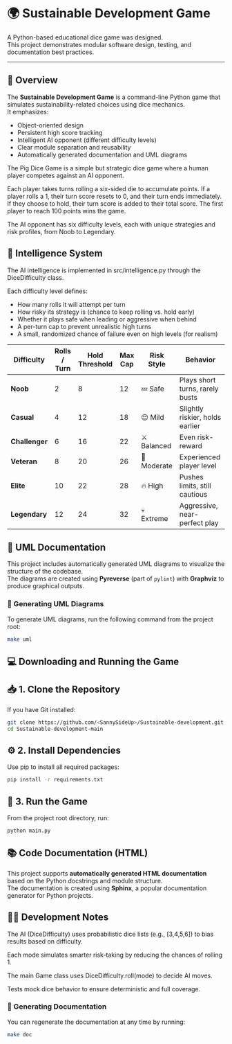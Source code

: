 # 🌍 Sustainable Development Game

A Python-based educational dice game was designed.  
This project demonstrates modular software design, testing, and documentation best practices.

---

## 🧠 Overview

The **Sustainable Development Game** is a command-line Python game that simulates sustainability-related choices using dice mechanics.  
It emphasizes:
- Object-oriented design
- Persistent high score tracking
- Intelligent AI opponent (different difficulty levels)
- Clear module separation and reusability
- Automatically generated documentation and UML diagrams

The Pig Dice Game is a simple but strategic dice game where a human player competes against an AI opponent.

Each player takes turns rolling a six-sided die to accumulate points.
If a player rolls a 1, their turn score resets to 0, and their turn ends immediately.
If they choose to hold, their turn score is added to their total score.
The first player to reach 100 points wins the game.

The AI opponent has six difficulty levels, each with unique strategies and risk profiles, from Noob to Legendary.


## 🧠 Intelligence System

The AI intelligence is implemented in src/intelligence.py
 through the DiceDifficulty class.

Each difficulty level defines:

- How many rolls it will attempt per turn
- How risky its strategy is (chance to keep rolling vs. hold early)
- Whether it plays safe when leading or aggressive when behind
- A per-turn cap to prevent unrealistic high turns
- A small, randomized chance of failure even on high levels (for realism)

| Difficulty | Rolls / Turn | Hold Threshold | Max Cap | Risk Style | Behavior |
|-------------|--------------|----------------|----------|-------------|-----------|
| **Noob** | 2 | 8 | 12 | 💤 Safe | Plays short turns, rarely busts |
| **Casual** | 4 | 12 | 18 | 😌 Mild | Slightly riskier, holds earlier |
| **Challenger** | 6 | 16 | 22 | ⚔️ Balanced | Even risk-reward |
| **Veteran** | 8 | 20 | 26 | 🎯 Moderate | Experienced player level |
| **Elite** | 10 | 22 | 28 | 🔥 High | Pushes limits, still cautious |
| **Legendary** | 12 | 24 | 32 | 💀 Extreme | Aggressive, near-perfect play |





## 🧩 UML Documentation

This project includes automatically generated UML diagrams to visualize the structure of the codebase.  
The diagrams are created using **Pyreverse** (part of `pylint`) with **Graphviz** to produce graphical outputs.

### 📘 Generating UML Diagrams

To generate UML diagrams, run the following command from the project root:

```bash
make uml
```

## 💻 Downloading and Running the Game

## 📥 1. Clone the Repository

If you have Git installed:

```bash
git clone https://github.com/<SannySideUp>/Sustainable-development.git
cd Sustainable-development-main
```

## ⚙️ 2. Install Dependencies

Use pip to install all required packages:

```bash
pip install -r requirements.txt
```

## 🏁 3. Run the Game

From the project root directory, run:

```bash
python main.py
```

## 📚 Code Documentation (HTML)

This project supports **automatically generated HTML documentation** based on the Python docstrings and module structure.  
The documentation is created using **Sphinx**, a popular documentation generator for Python projects.

## 🧑‍💻 Development Notes

The AI (DiceDifficulty) uses probabilistic dice lists (e.g., [3,4,5,6]) to bias results based on difficulty.

Each mode simulates smarter risk-taking by reducing the chances of rolling 1.

The main Game class uses DiceDifficulty.roll(mode) to decide AI moves.

Tests mock dice behavior to ensure deterministic and full coverage.

### 🧠 Generating Documentation

You can regenerate the documentation at any time by running:

```bash
make doc
 ```

